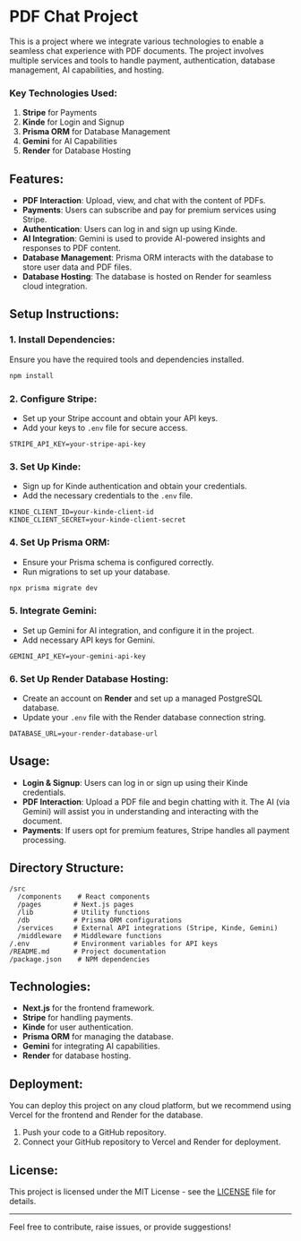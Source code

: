 # PDF Chat Project

This is a project where we integrate various technologies to enable a seamless chat experience with PDF documents. The project involves multiple services and tools to handle payment, authentication, database management, AI capabilities, and hosting.

### Key Technologies Used:
1. **Stripe** for Payments
2. **Kinde** for Login and Signup
3. **Prisma ORM** for Database Management
4. **Gemini** for AI Capabilities
5. **Render** for Database Hosting

## Features:
- **PDF Interaction**: Upload, view, and chat with the content of PDFs.
- **Payments**: Users can subscribe and pay for premium services using Stripe.
- **Authentication**: Users can log in and sign up using Kinde.
- **AI Integration**: Gemini is used to provide AI-powered insights and responses to PDF content.
- **Database Management**: Prisma ORM interacts with the database to store user data and PDF files.
- **Database Hosting**: The database is hosted on Render for seamless cloud integration.

## Setup Instructions:

### 1. **Install Dependencies**:
Ensure you have the required tools and dependencies installed.

```bash
npm install
```

### 2. **Configure Stripe**:
- Set up your Stripe account and obtain your API keys.
- Add your keys to `.env` file for secure access.

```env
STRIPE_API_KEY=your-stripe-api-key
```

### 3. **Set Up Kinde**:
- Sign up for Kinde authentication and obtain your credentials.
- Add the necessary credentials to the `.env` file.

```env
KINDE_CLIENT_ID=your-kinde-client-id
KINDE_CLIENT_SECRET=your-kinde-client-secret
```

### 4. **Set Up Prisma ORM**:
- Ensure your Prisma schema is configured correctly.
- Run migrations to set up your database.

```bash
npx prisma migrate dev
```

### 5. **Integrate Gemini**:
- Set up Gemini for AI integration, and configure it in the project.
- Add necessary API keys for Gemini.

```env
GEMINI_API_KEY=your-gemini-api-key
```

### 6. **Set Up Render Database Hosting**:
- Create an account on **Render** and set up a managed PostgreSQL database.
- Update your `.env` file with the Render database connection string.

```env
DATABASE_URL=your-render-database-url
```

## Usage:
- **Login & Signup**: Users can log in or sign up using their Kinde credentials.
- **PDF Interaction**: Upload a PDF file and begin chatting with it. The AI (via Gemini) will assist you in understanding and interacting with the document.
- **Payments**: If users opt for premium features, Stripe handles all payment processing.

## Directory Structure:
```
/src
  /components    # React components
  /pages        # Next.js pages
  /lib          # Utility functions
  /db           # Prisma ORM configurations
  /services     # External API integrations (Stripe, Kinde, Gemini)
  /middleware   # Middleware functions
/.env           # Environment variables for API keys
/README.md      # Project documentation
/package.json    # NPM dependencies
```

## Technologies:
- **Next.js** for the frontend framework.
- **Stripe** for handling payments.
- **Kinde** for user authentication.
- **Prisma ORM** for managing the database.
- **Gemini** for integrating AI capabilities.
- **Render** for database hosting.

## Deployment:
You can deploy this project on any cloud platform, but we recommend using Vercel for the frontend and Render for the database.

1. Push your code to a GitHub repository.
2. Connect your GitHub repository to Vercel and Render for deployment.

## License:
This project is licensed under the MIT License - see the [LICENSE](LICENSE) file for details.

---

Feel free to contribute, raise issues, or provide suggestions!
